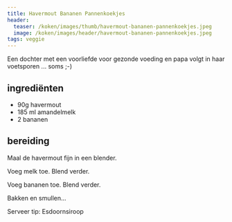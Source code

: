 ```yaml
---
title: Havermout Bananen Pannenkoekjes
header:
  teaser: /koken/images/thumb/havermout-bananen-pannenkoekjes.jpeg
  image: /koken/images/header/havermout-bananen-pannenkoekjes.jpeg
tags: veggie
---
```


Een dochter met een voorliefde voor gezonde voeding en papa volgt in haar voetsporen ... soms ;-)

## ingrediënten

* 90g havermout
* 185 ml amandelmelk
* 2 bananen

## bereiding

Maal de havermout fijn in een blender.

Voeg melk toe. Blend verder.

Voeg bananen toe. Blend verder.

Bakken en smullen...

Serveer tip: Esdoornsiroop
